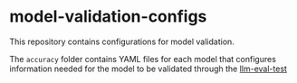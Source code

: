 # model-validation-configs

This repository contains configurations for model validation.

The `accuracy` folder contains YAML files for each model that configures information needed for the model to be validated through the [llm-eval-test](https://github.com/openshift-psap/llm-eval-test)
